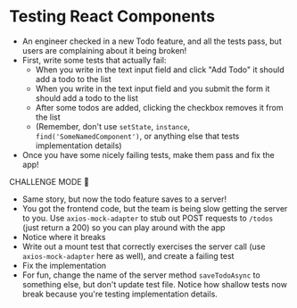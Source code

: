 # Testing React Components

- An engineer checked in a new Todo feature, and all the tests pass, but users are complaining about it being broken!
- First, write some tests that actually fail:
  - When you write in the text input field and click "Add Todo" it should add a todo to the list
  - When you write in the text input field and you submit the form it should add a todo to the list
  - After some todos are added, clicking the checkbox removes it from the list
  - (Remember, don't use `setState`, `instance`, `find('SomeNamedComponent')`, or anything else that tests implementation details)
- Once you have some nicely failing tests, make them pass and fix the app!

CHALLENGE MODE 🏅

- Same story, but now the todo feature saves to a server! 
- You got the frontend code, but the team is being slow getting the server to you. Use `axios-mock-adapter` to stub out POST requests to `/todos` (just return a 200) so you can play around with the app
- Notice where it breaks
- Write out a mount test that correctly exercises the server call (use `axios-mock-adapter` here as well), and create a failing test
- Fix the implementation
- For fun, change the name of the server method `saveTodoAsync` to something else, but don't update test file. Notice how shallow tests now break because you're testing implementation details.

